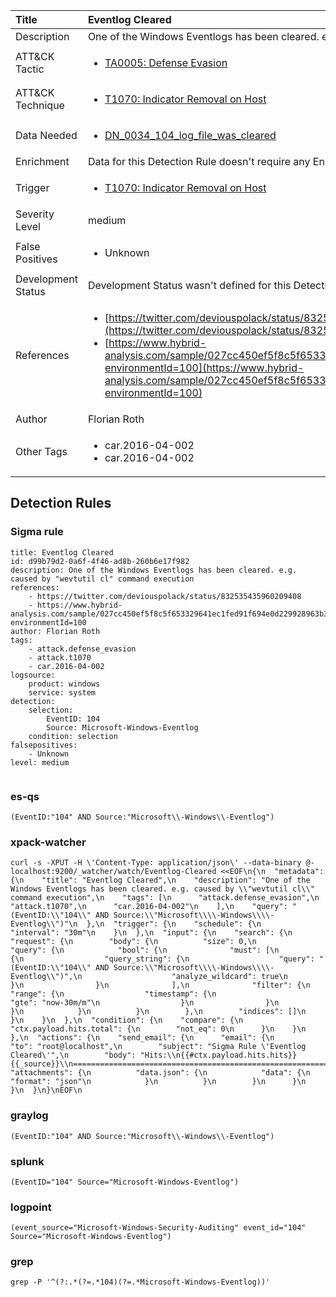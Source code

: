| Title                | Eventlog Cleared                                                                                                                                                 |
|:---------------------|:------------------------------------------------------------------------------------------------------------------------------------------------------------|
| Description          | One of the Windows Eventlogs has been cleared. e.g. caused by "wevtutil cl" command execution                                                                                                                                           |
| ATT&amp;CK Tactic    |  <ul><li>[TA0005: Defense Evasion](https://attack.mitre.org/tactics/TA0005)</li></ul>  |
| ATT&amp;CK Technique | <ul><li>[T1070: Indicator Removal on Host](https://attack.mitre.org/techniques/T1070)</li></ul>  |
| Data Needed          | <ul><li>[DN_0034_104_log_file_was_cleared](../Data_Needed/DN_0034_104_log_file_was_cleared.md)</li></ul>  |
| Enrichment           |  Data for this Detection Rule doesn't require any Enrichments.  |
| Trigger              | <ul><li>[T1070: Indicator Removal on Host](../Triggers/T1070.md)</li></ul>  |
| Severity Level       | medium |
| False Positives      | <ul><li>Unknown</li></ul>  |
| Development Status   |  Development Status wasn't defined for this Detection Rule yet  |
| References           | <ul><li>[https://twitter.com/deviouspolack/status/832535435960209408](https://twitter.com/deviouspolack/status/832535435960209408)</li><li>[https://www.hybrid-analysis.com/sample/027cc450ef5f8c5f653329641ec1fed91f694e0d229928963b30f6b0d7d3a745?environmentId=100](https://www.hybrid-analysis.com/sample/027cc450ef5f8c5f653329641ec1fed91f694e0d229928963b30f6b0d7d3a745?environmentId=100)</li></ul>  |
| Author               | Florian Roth |
| Other Tags           | <ul><li>car.2016-04-002</li><li>car.2016-04-002</li></ul> | 

## Detection Rules

### Sigma rule

```
title: Eventlog Cleared
id: d99b79d2-0a6f-4f46-ad8b-260b6e17f982
description: One of the Windows Eventlogs has been cleared. e.g. caused by "wevtutil cl" command execution
references:
    - https://twitter.com/deviouspolack/status/832535435960209408
    - https://www.hybrid-analysis.com/sample/027cc450ef5f8c5f653329641ec1fed91f694e0d229928963b30f6b0d7d3a745?environmentId=100
author: Florian Roth
tags:
    - attack.defense_evasion
    - attack.t1070
    - car.2016-04-002
logsource:
    product: windows
    service: system
detection:
    selection:
        EventID: 104
        Source: Microsoft-Windows-Eventlog
    condition: selection
falsepositives:
    - Unknown
level: medium


```





### es-qs
    
```
(EventID:"104" AND Source:"Microsoft\\-Windows\\-Eventlog")
```


### xpack-watcher
    
```
curl -s -XPUT -H \'Content-Type: application/json\' --data-binary @- localhost:9200/_watcher/watch/Eventlog-Cleared <<EOF\n{\n  "metadata": {\n    "title": "Eventlog Cleared",\n    "description": "One of the Windows Eventlogs has been cleared. e.g. caused by \\"wevtutil cl\\" command execution",\n    "tags": [\n      "attack.defense_evasion",\n      "attack.t1070",\n      "car.2016-04-002"\n    ],\n    "query": "(EventID:\\"104\\" AND Source:\\"Microsoft\\\\-Windows\\\\-Eventlog\\")"\n  },\n  "trigger": {\n    "schedule": {\n      "interval": "30m"\n    }\n  },\n  "input": {\n    "search": {\n      "request": {\n        "body": {\n          "size": 0,\n          "query": {\n            "bool": {\n              "must": [\n                {\n                  "query_string": {\n                    "query": "(EventID:\\"104\\" AND Source:\\"Microsoft\\\\-Windows\\\\-Eventlog\\")",\n                    "analyze_wildcard": true\n                  }\n                }\n              ],\n              "filter": {\n                "range": {\n                  "timestamp": {\n                    "gte": "now-30m/m"\n                  }\n                }\n              }\n            }\n          }\n        },\n        "indices": []\n      }\n    }\n  },\n  "condition": {\n    "compare": {\n      "ctx.payload.hits.total": {\n        "not_eq": 0\n      }\n    }\n  },\n  "actions": {\n    "send_email": {\n      "email": {\n        "to": "root@localhost",\n        "subject": "Sigma Rule \'Eventlog Cleared\'",\n        "body": "Hits:\\n{{#ctx.payload.hits.hits}}{{_source}}\\n================================================================================\\n{{/ctx.payload.hits.hits}}",\n        "attachments": {\n          "data.json": {\n            "data": {\n              "format": "json"\n            }\n          }\n        }\n      }\n    }\n  }\n}\nEOF\n
```


### graylog
    
```
(EventID:"104" AND Source:"Microsoft\\-Windows\\-Eventlog")
```


### splunk
    
```
(EventID="104" Source="Microsoft-Windows-Eventlog")
```


### logpoint
    
```
(event_source="Microsoft-Windows-Security-Auditing" event_id="104" Source="Microsoft-Windows-Eventlog")
```


### grep
    
```
grep -P '^(?:.*(?=.*104)(?=.*Microsoft-Windows-Eventlog))'
```




